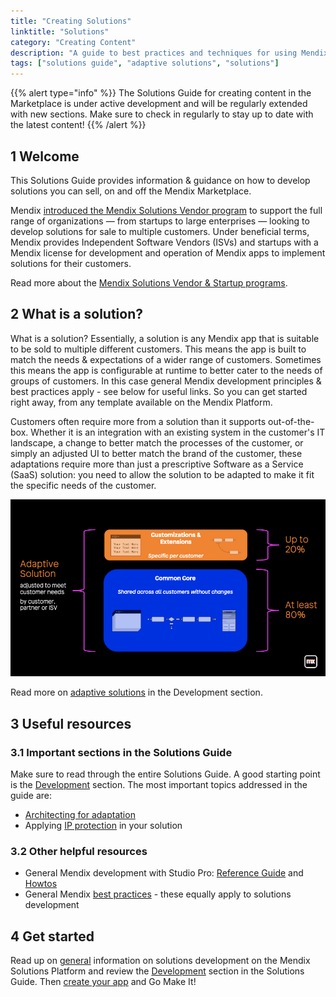 ```yaml
---
title: "Creating Solutions"
linktitle: "Solutions"
category: "Creating Content"
description: "A guide to best practices and techniques for using Mendix"
tags: ["solutions guide", "adaptive solutions", "solutions"]
---
```


{{% alert type="info" %}}
The Solutions Guide for creating content in the Marketplace is under active development and will be regularly extended with new sections. Make sure to check in regularly to stay up to date with the latest content!
{{% /alert %}}

## 1 Welcome

This Solutions Guide provides information & guidance on how to develop solutions you can sell, on and off the Mendix Marketplace.

Mendix [introduced the Mendix Solutions Vendor program](https://www.mendix.com/blog/introducing-the-mendix-isv-partner-program/) to support the full range of organizations — from startups to large enterprises — looking to develop solutions for sale to multiple customers. Under beneficial terms, Mendix provides Independent Software Vendors (ISVs) and startups with a Mendix license for development and operation of Mendix apps to implement solutions for their customers.

Read more about the [Mendix Solutions Vendor & Startup programs](general).

## 2 What is a solution?

What is a solution? Essentially, a solution is any Mendix app that is suitable to be sold to multiple different customers. This means the app is built to match the needs & expectations of a wider range of customers. Sometimes this means the app is configurable at runtime to better cater to the needs of groups of customers. In this case general Mendix development principles & best practices apply - see below for useful links. So you can get started right away, from any template available on the Mendix Platform.

Customers often require more from a solution than it supports out-of-the-box. Whether it is an integration with an existing system in the customer's IT landscape, a change to better match the processes of the customer, or simply an adjusted UI to better match the brand of the customer, these adaptations require more than just a prescriptive Software as a Service (SaaS) solution: you need to allow the solution to be adapted to make it fit the specific needs of the customer.

![Adaptive Solution Architecture](attachments/adaptive-solution-architecture.png)

Read more on [adaptive solutions](adaptive-solution-architecture) in the Development section.

## 3 Useful resources

### 3.1 Important sections in the Solutions Guide

Make sure to read through the entire Solutions Guide. A good starting point is the [Development](development) section. The most important topics addressed in the guide are:

- [Architecting for adaptation](adaptive-solution-architecture)
- Applying [IP protection](ip-protection) in your solution
<!-- TODO: Custom usage metering to implement different pricing models -->
<!-- TODO: [Version Control](version-control) processes suited to solution development -->
<!-- TODO: Deployment of solutions -->

### 3.2 Other helpful resources

- General Mendix development with Studio Pro: [Reference Guide](/refguide) and [Howtos](/howto)
- General Mendix [best practices](/howto/general/dev-best-practices) - these equally apply to solutions development

## 4 Get started

Read up on [general](general) information on solutions development on the Mendix Solutions Platform and review the [Development](development) section in the Solutions Guide. Then [create your app](https://new.mendix.com/) and Go Make It!
